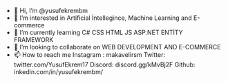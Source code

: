 - 👋 Hi, I’m @yusufekrembm
- 👀 I’m interested in Artificial İntellegince, Machine Learning and E-commerce 
- 🌱 I’m currently learning C# CSS HTML JS ASP.NET ENTİTY FRAMEWORK
- 💞️ I’m looking to collaborate on WEB DEVELOPMENT AND E-COMMERCE
- 📫 How to reach me 
Instagram : makavelirsm
Twitter: twitter.com/YusufEkrem17
Discord: discord.gg/kMvBj2F
Github: inkedin.com/in/yusufekrembm/


<!---
yusufekrembm/yusufekrembm is a ✨ special ✨ repository because its `README.md` (this file) appears on your GitHub profile.
You can click the Preview link to take a look at your changes.
--->
